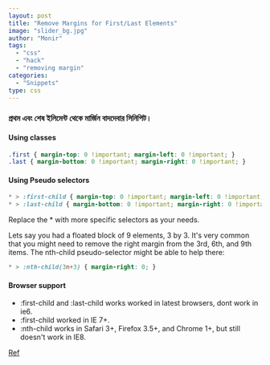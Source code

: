 ```yaml
---
layout: post
title: "Remove Margins for First/Last Elements"
image: "slider_bg.jpg"
author: "Monir"
tags:
  - "css"
  - "hack"
  - "removing margin"
categories:
  - "Snippets"
type: css  
---
```


### প্রথম এবং শেষ ইলিমেন্ট থেকে মার্জিন বাদদেবার সিনিপিট।

#### Using classes

```css
.first { margin-top: 0 !important; margin-left: 0 !important; }
.last { margin-bottom: 0 !important; margin-right: 0 !important; }
```

#### Using Pseudo selectors
```css
* > :first-child { margin-top: 0 !important; margin-left: 0 !important; }
* > :last-child { margin-bottom: 0 !important; margin-right: 0 !important; }
```
Replace the * with more specific selectors as your needs.

Lets say you had a floated block of 9 elements, 3 by 3. It's very common that you might need to remove the right margin from the 3rd, 6th, and 9th items. The nth-child pseudo-selector might be able to help there:


```css
* > :nth-child(3n+3) { margin-right: 0; }
```

#### Browser support

* :first-child and :last-child works worked in latest browsers, dont work in ie6.
* :first-child worked in IE 7+.
* :nth-child works in Safari 3+, Firefox 3.5+, and Chrome 1+, but still doesn't work in IE8.

[Ref](http://blog.doliver.co.uk/2010/01/hacking-paragraph-spacing-with-css-despite-ie/)
